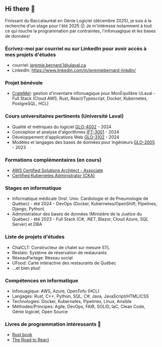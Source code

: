 ## Hi there 👋
Finissant du Baccalauréat en Génie Logiciel (décembre 2025), je suis à la recherche d'un stage pour l'été 2025 😉
Je m'intéresse notamment à tout ce qui touche la programmation par contraintes, l'infonuagique et les bases de données!
### Écrivez-moi par courriel ou sur LinkedIn pour avoir accès à mes projets d'études
- courriel: jeremie.bernard.1@ulaval.ca
- LinkedIn: https://www.linkedin.com/in/jeremiebernard-linkdin/
### Projet bénévole
- [CrateMe!](https://github.com/CrateME-UL): gestion d'inventaire infonuagique pour MonÉquilibre ULaval - Full Stack (Cloud AWS, Rust, React/Typescript, Docker, Kubernetes, PostgreSQL, HCL)
### Cours universitaires pertinents (Université Laval)
- Qualité et métriques du logiciel [GLO-4002](https://www.ulaval.ca/etudes/cours/glo-4002-qualite-et-metriques-du-logiciel)	- 2024
- Conception et analyse d'algorithmes [IFT-3001](https://www.ulaval.ca/etudes/cours/ift-3001-conception-et-analyse-dalgorithmes) - 2024
- Développement d'applications Web [GLO-3102](https://www.ulaval.ca/etudes/cours/glo-3102-developpement-dapplications-web) - 2024
- Modèles et langages des bases de données pour ingénieurs [GLO-2005](https://www.ulaval.ca/etudes/cours/glo-2005-modeles-et-langages-des-bases-de-donnees-pour-lingenierie)	- 2023
### Formations complémentaires (en cours)
- [AWS Certified Solutions Architect - Associate](https://aws.amazon.com/certification/certified-solutions-architect-associate/)
- [Certified Kubernetes Administrator (CKA)](https://training.linuxfoundation.org/certification/certified-kubernetes-administrator-cka/)
### Stages en informatique
- Informatique médicale (Inst. Univ. Cardiologie et de Pneumologie de Québec) -	été 2024 - DevOps (Docker, Kubernetes/OpenShift, Pipelines, Django, Python) 
- Administrateur des bases de données (Ministère de la Justice du Québec) -	été 2023 - Full Stack (C#, .NET, Blazor, Cloud Azure, SQL Server) et DBA
### Liste de projets d'études
- ChalCLT: Constructeur de chalet sur mesure STL
- Restalo: Système de réservation de restaurants
- RéseauPartage: Réseau social
- UFood: Carte intéractive des restaurants de Québec
- ...et bien plus!
### Compétences en informatique
-	Infonuagique: AWS, Azure, OpenTofu (HCL)
-	Langages: Rust, C++, Python, SQL, C#, Java, JavaScript/HTML/CSS
-	Technologies: Docker, Kubernetes, Pipelines, Linux, Ansible
-	Méthodes/Principes: Agile, DevOps, FAIR, SOLID, IaC, Clean Code, Génie logiciel, Open Source
### Livres de programmation intéressants 📖
- [Rust book](https://doc.rust-lang.org/book/)
- [The Road to React](https://www.roadtoreact.com/)



<!--
**JayBernard01/JayBernard01** is a ✨ _special_ ✨ repository because its `README.md` (this file) appears on your GitHub profile.

Here are some ideas to get you started:

- 🔭 I’m currently working on ...
- 🌱 I’m currently learning ...
- 👯 I’m looking to collaborate on ...
- 🤔 I’m looking for help with ...
- 💬 Ask me about ...
- 📫 How to reach me: ...
- 😄 Pronouns: ...
- ⚡ Fun fact: ...
-->
